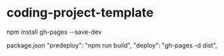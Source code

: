 # coding-project-template

npm install gh-pages --save-dev

package.json
"predeploy": "npm run build",
"deploy": "gh-pages -d dist",